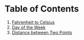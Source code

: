 # Table of Contents
1. [Fahrenheit to Celsius](https://github.com/michaeleii/Comp1320/tree/main/Lab1) 
2. [Day of the Week](https://github.com/michaeleii/Comp1320/tree/main/Lab2)
3. [Distance between Two Points](https://github.com/michaeleii/Comp1320/tree/main/Lab3)
